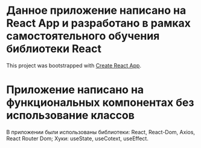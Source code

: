 # Данное приложение написано на  React App и разработано в рамках самостоятельного обучения библиотеки React

This project was bootstrapped with [Create React App](https://github.com/facebook/create-react-app).

# Приложение написано на функциональных компонентах без использование классов
В приложении были использованы библиотеки: React, React-Dom, Axios, React Router Dom; Хуки: useState, useCotext, useEffect.  

